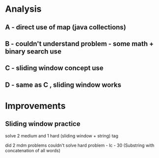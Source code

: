 # Analysis

## A - direct use of map (java collections)

## B - couldn't understand problem - some math + binary search use

## C - sliding window concept use

## D - same as C , sliding window works


# Improvements

## Sliding window practice
   solve 2 medium and 1 hard (sliding window + string) tag 

   did 2 mdm problems
   couldn't solve hard problem - lc - 30 (Substring with concatenation of all words)
